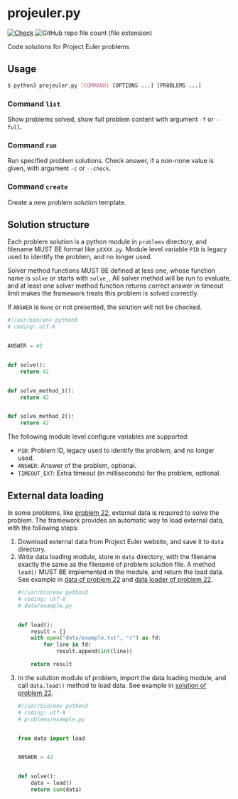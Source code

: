 # projeuler.py

[![Check](https://github.com/flily/projeuler.py/actions/workflows/ci.yaml/badge.svg)](https://github.com/flily/projeuler.py/actions/workflows/ci.yaml)
![GitHub repo file count (file extension)](https://img.shields.io/github/directory-file-count/flily/projeuler.py/problems?label=Solved)

Code solutions for Project Euler problems


## Usage
```bash
$ python3 projeuler.py [COMMAND] [OPTIONS ...] [PROBLEMS ...]
```

### Command `list`

Show problems solved, show full problem content  with argument `-f` or `--full`.

### Command `run`

Run specified problem solutions. Check answer, if a non-none value is given, with argument `-c` or
`--check`.

### Command `create`

Create a new problem solution template.


## Solution structure

Each problem solution is a python module in `problems` directory, and filename MUST BE format like
`pXXXX.py`. Module level variable `PID` is legacy used to identify the problem, and no longer used.

Solver method functions MUST BE defined at less one, whose function name is `solve` or starts with
`solve_`. All solver method will be run to evaluate, and at least one solver method function
returns correct answer in timeout limit makes the framework treats this problem is solved correctly.

If `ANSWER` is `None` or not presented, the solution will not be checked.

```python
#!/usr/bin/env python3
# coding: utf-8


ANSWER = 42


def solve():
    return 42


def solve_method_1():
    return 42


def solve_method_2():
    return 42


```

The following module level configure variables are supported:
- `PID`: Problem ID, legacy used to identify the problem, and no longer used.
- `ANSWER`: Answer of the problem, optional.
- `TIMEOUT_EXT`: Extra timeout (in milliseconds) for the problem, optional.


## External data loading

In some problems, like [problem 22](problems/p0022.py), external data is required to
solve the problem. The framework provides an automatic way to load external data, with the
following steps:

1.  Download external data from Project Euler website, and save it to `data` directory.
2.  Write data loading module, store in `data` directory, with the filename exactly the same as
    the filename of problem solution file. A method `load()` MUST BE implemented in the module, and
    return the load data. See example in [data of problem 22](data/p0022.txt) and
    [data loader of problem 22](data/p0022.py).
    ```python
    #!/usr/bin/env python3
    # coding: utf-8
    # data/example.py
    
    
    def load():
        result = []
        with open("data/example.txt", "r") as fd:
            for line in fd:
                result.append(int(line))
    
        return result
    ```
3.  In the solution module of problem, import the data loading module, and call `data.load()`
    method to load data. See example in [solution of problem 22](problems/p0022.py).
    ```python
    #!/usr/bin/env python3
    # coding: utf-8
    # problems/example.py
    
    
    from data import load
    
    
    ANSWER = 42
    
    
    def solve():
        data = load()
        return sum(data)
    ```
